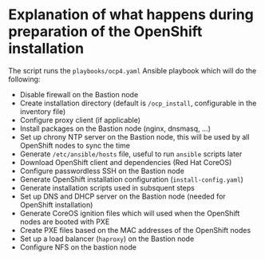 # Explanation of what happens during preparation of the OpenShift installation
The script runs the `playbooks/ocp4.yaml` Ansible playbook which will do the following:
* Disable firewall on the Bastion node
* Create installation directory (default is `/ocp_install`, configurable in the inventory file)
* Configure proxy client (if applicable)
* Install packages on the Bastion node (nginx, dnsmasq, ...)
* Set up chrony NTP server on the Bastion node, this will be used by all OpenShift nodes to sync the time
* Generate `/etc/ansible/hosts` file, useful to run `ansible` scripts later
* Download OpenShift client and dependencies (Red Hat CoreOS)
* Configure passwordless SSH on the Bastion node
* Generate OpenShift installation configuration (`install-config.yaml`)
* Generate installation scripts used in subsquent steps
* Set up DNS and DHCP server on the Bastion node (needed for OpenShift installation)
* Generate CoreOS ignition files which will used when the OpenShift nodes are booted with PXE
* Create PXE files based on the MAC addresses of the OpenShift nodes
* Set up a load balancer (`haproxy`) on the Bastion node
* Configure NFS on the bastion node
